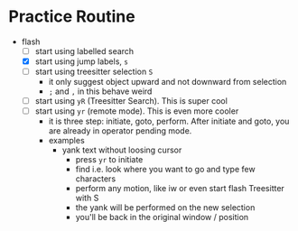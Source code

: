 # Practice Routine

- flash
  - [ ] start using labelled search
  - [x] start using jump labels, `s`
  - [ ] start using treesitter selection `S`
    - it only suggest object upward and not downward from selection
    - `;` and `,` in this behave weird
  - [ ] start using `yR` (Treesitter Search). This is super cool
  - [ ] start using `yr` (remote mode). This is even more cooler
    - it is three step: initiate, goto, perform. After initiate and goto, you are already in operator pending mode.
    - examples
      - yank text without loosing cursor
        - press `yr` to initiate
        - find i.e. look where you want to go and type few characters
        - perform any motion, like iw or even start flash Treesitter with S
        - the yank will be performed on the new selection
        - you'll be back in the original window / position

